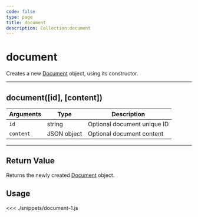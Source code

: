 ```yaml
---
code: false
type: page
title: document
description: Collection:document
---
```


# document

Creates a new [Document](/sdk/js/5/document/) object, using its constructor.

---

## document([id], [content])

| Arguments | Type        | Description                 |
| --------- | ----------- | --------------------------- |
| `id`      | string      | Optional document unique ID |
| `content` | JSON object | Optional document content   |

---

## Return Value

Returns the newly created [Document](/sdk/js/5/document) object.

## Usage

<<< ./snippets/document-1.js
